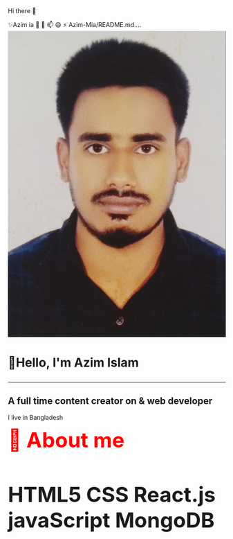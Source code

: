  <link rel="stylesheet" href="https://cdnjs.cloudflare.com/ajax/libs/font-awesome/6.4.2/css/all.min.css" integrity="sha512-z3gLpd7yknf1YoNbCzqRKc4qyor8gaKU1qmn+CShxbuBusANI9QpRohGBreCFkKxLhei6S9CQXFEbbKuqLg0DA==" crossorigin="anonymous" referrerpolicy="no-referrer" />
 Hi there 👋

✨Azim ia
🤔 
💬 
📫 
😄 
⚡ 
Azim-Mia/README.md....  
<img src="./azim.jpg" alt="photos"/>
<h1> 👋Hello, I'm Azim Islam  
 <hr/>    
 <h2>A full time content creator on & web developer</h2>
 <p>I live in Bangladesh</p>  
 <b style="font-size:3rem; color:red;">👮 About me</b>
<h2 style="font-size:3rem">  HTML5<i style="color:red;" class="fa-brands fa-html5 fa-1x"></i>    CSS<i  style="color:red;" class="fa-brands fa-css3-alt fa-1x"></i>   React.js<i  style="color:red;" class="fa-brands fa-react fa-1x"> </i>   javaScript
<i  style="color:red;" class="fa-brands fa-js fa-1x"></i>   MongoDB<i  style="color:red;" class="fa-solid fa-database  fa-1x"></i></h2>
